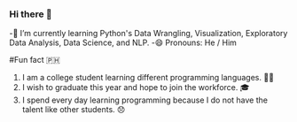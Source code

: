 ### Hi there 👋
-🌱 I’m currently learning Python's Data Wrangling, Visualization, Exploratory Data Analysis, Data Science, and NLP.
-😄 Pronouns: He / Him

#Fun fact 🇵🇭
   1. I am a college student learning different programming languages. 👨‍💻
   1. I wish to graduate this year and hope to join the workforce. 🎓
   1. I spend every day learning programming because I do not have the talent like other students. 😞
  
<!--
**draven06/draven06** is a ✨ _particular_ ✨ repository because its `README.md` (this file) appears on your GitHub profile.

Here are some ideas to get you started:

- 🌱 I’m currently learning Python's Data Wrangling, Visualization, Exploratory Data Analysis, Data Science, and Natural Language Processing.
- 😄 Pronouns: He / Him
- ⚡ Fun fact: 
      I am a college student learning different programming languages. 👨‍💻
      I wish to graduate this year and hope to join the workforce. 🎓
      I spend everyday learning programming because I do not have the talent like other students. 😞
-->
